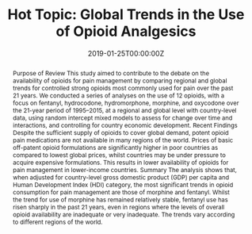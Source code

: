 ﻿---
abstract: "Purpose of Review
This study aimed to contribute to the debate on the availability of opioids for pain management by comparing regional and global trends for controlled strong opioids most commonly used for pain over the past 21 years. We conducted a series of analyses on the use of 12 opioids, with a focus on fentanyl, hydrocodone, hydromorphone, morphine, and oxycodone over the 21-year period of 1995–2015, at a regional and global level with country-level data, using random intercept mixed models to assess for change over time and interactions, and controlling for country economic development.
Recent Findings
Despite the sufficient supply of opioids to cover global demand, potent opioid pain medications are not available in many regions of the world. Prices of basic off-patent opioid formulations are significantly higher in poor countries as compared to lowest global prices, whilst countries may be under pressure to acquire expensive formulations. This results in lower availability of opioids for pain management in lower-income countries.
Summary
The analysis shows that, when adjusted for country-level gross domestic product (GDP) per capita and Human Development Index (HDI) category, the most significant trends in opioid consumption for pain management are those of morphine and fentanyl. Whilst the trend for use of morphine has remained relatively stable, fentanyl use has risen sharply in the past 21 years, even in regions where the levels of overall opioid availability are inadequate or very inadequate. The trends vary according to different regions of the world."
authors:
- Juliana Erthal
- Stefano Berterame
- admin
- Richard P Mattick
date: "2019-01-25T00:00:00Z"
doi: "10.1007/s40429-019-0234-2"
featured: false
image:
  caption: 'Image credit: [**healthline**]'
  focal_point: ""
  preview_only: false
projects: []
publication: 'Current Addiction Reports 6(1)'
publication_short: ""
publication_types:
- "2"
publishDate: "2019-09-16T00:00:00Z"
summary: Examining global trends in the use of opioid analgesics.
tags:
- Opioid use
- Longitudinal trend analysis
url_source: "https://link.springer.com/article/10.1007/s40429-019-0234-2"
title: "Hot Topic: Global Trends in the Use of Opioid Analgesics"
---
